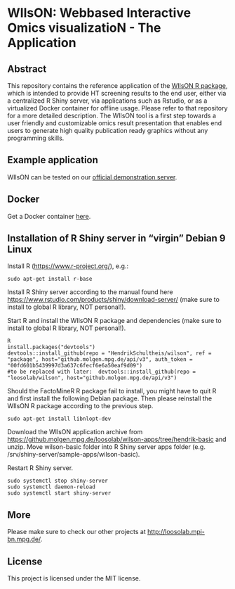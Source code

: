 # WIlsON: Webbased Interactive Omics visualizatioN -  The Application
## Abstract
This repository contains the reference application of the [WIlsON R package]( https://github.molgen.mpg.de/loosolab/wilson), which is intended to provide HT screening results to the end user, either via a centralized R Shiny server, via applications such as Rstudio, or as a virtualized Docker container for offline usage. Please refer to that repository for a more detailed description. The WIlsON tool is a first step towards a user friendly and customizable omics result presentation that enables end users to generate high quality publication ready graphics without any programming skills.

## Example application
WIlsON can be tested on our [official demonstration server](http://loosolab.mpi-bn.mpg.de/apps/wilson/).  

## Docker
Get a Docker container [here](https://hub.docker.com/r/loosolab/wilson/).

## Installation of R Shiny server in “virgin” Debian 9 Linux
Install R (https://www.r-project.org/), e.g.:
```
sudo apt-get install r-base
```
Install R Shiny server according to the manual found here https://www.rstudio.com/products/shiny/download-server/ (make sure to install to global R library, NOT personal!).

Start R and install the WIlsON R package and dependencies (make sure to install to global R library, NOT personal!).
```
R
install.packages("devtools")
devtools::install_github(repo = "HendrikSchultheis/wilson", ref = "package", host="github.molgen.mpg.de/api/v3", auth_token = "00fd601b5439997d3a637c6fecf6e6a50eaf9d09")
#to be replaced with later:  devtools::install_github(repo = "loosolab/wilson", host="github.molgen.mpg.de/api/v3")
```
Should the FactoMineR R package fail to install, you might have to quit R and first install the following Debian package. Then please reinstall the WIlsON R package according to the previous step.
```
sudo apt-get install libnlopt-dev
```

Download the WIlsON application archive from https://github.molgen.mpg.de/loosolab/wilson-apps/tree/hendrik-basic and unzip. Move wilson-basic folder into R Shiny server apps folder (e.g. /srv/shiny-server/sample-apps/wilson-basic).

Restart R Shiny server.
```
sudo systemctl stop shiny-server
sudo systemctl daemon-reload
sudo systemctl start shiny-server
```

## More
Please make sure to check our other projects at http://loosolab.mpi-bn.mpg.de/.

## License
This project is licensed under the MIT license.
